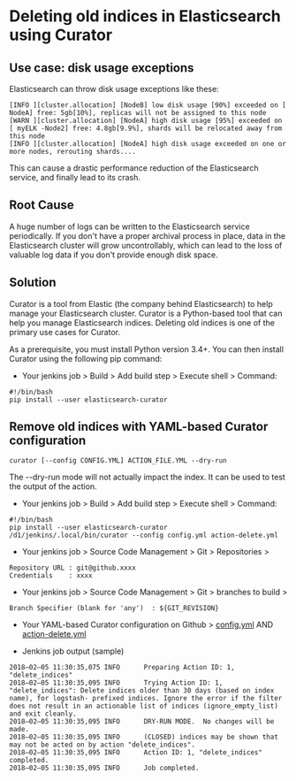 # Deleting old indices in Elasticsearch using Curator

## Use case: disk usage exceptions
Elasticsearch can throw disk usage exceptions like these:
```
[INFO ][cluster.allocation] [NodeB] low disk usage [90%] exceeded on [ NodeA] free: 5gb[10%], replicas will not be assigned to this node
[WARN ][cluster.allocation] [NodeA] high disk usage [95%] exceeded on [ myELK -Node2] free: 4.8gb[9.9%], shards will be relocated away from this node
[INFO ][cluster.allocation] [NodeA] high disk usage exceeded on one or more nodes, rerouting shards....
```

This can cause a drastic performance reduction of the Elasticsearch service, and finally lead to its crash.

## Root Cause
A huge number of logs can be written to the Elasticsearch service periodically. If you don't have a proper archival process in place, data in the Elasticsearch cluster will grow uncontrollably, which can lead to the loss of valuable log data if you don't provide enough disk space.

## Solution
Curator is a tool from Elastic (the company behind Elasticsearch) to help manage your Elasticsearch cluster. Curator is a Python-based tool that can help you manage Elasticsearch indices. Deleting old indices is one of the primary use cases for Curator.

As a prerequisite, you must install Python version 3.4+. You can then install Curator using the following pip command:
- Your jenkins job > Build > Add build step > Execute shell > Command:
```
#!/bin/bash
pip install --user elasticsearch-curator
```

## Remove old indices with YAML-based Curator configuration

```
curator [--config CONFIG.YML] ACTION_FILE.YML --dry-run
```
The --dry-run mode will not actually impact the index. It can be used to test the output of the action.
- Your jenkins job > Build > Add build step > Execute shell > Command:
```
#!/bin/bash
pip install --user elasticsearch-curator
/d1/jenkins/.local/bin/curator --config config.yml action-delete.yml
```
- Your jenkins job > Source Code Management > Git > Repositories > 
```
Repository URL : git@github.xxxx
Credentials    : xxxx
```
- Your jenkins job > Source Code Management > Git > branches to build > 
```
Branch Specifier (blank for 'any')	: ${GIT_REVISION}
```
- Your YAML-based Curator configuration on Github > [config.yml](https://xxxx.github.xxxx/lc-elasticsearch-reindexing/blob/master/config.yml) AND [action-delete.yml](https://xxx.github.xxx/lc-elasticsearch-reindexing/blob/master/action-delete.yml)

- Jenkins job output (sample)
```
2018–02–05 11:30:35,075 INFO      Preparing Action ID: 1, "delete_indices"
2018–02–05 11:30:35,095 INFO      Trying Action ID: 1, "delete_indices": Delete indices older than 30 days (based on index name), for logstash- prefixed indices. Ignore the error if the filter does not result in an actionable list of indices (ignore_empty_list) and exit cleanly.
2018–02–05 11:30:35,095 INFO      DRY-RUN MODE.  No changes will be made.
2018–02–05 11:30:35,095 INFO      (CLOSED) indices may be shown that may not be acted on by action "delete_indices".
2018–02–05 11:30:35,095 INFO      Action ID: 1, "delete_indices" completed.
2018–02–05 11:30:35,095 INFO      Job completed.
```
